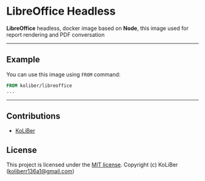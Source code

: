 # LibreOffice Headless

**LibreOffice** headless, docker image based on **Node**, this image used for report rendering and PDF conversation

---

## Example

You can use this image using `FROM` command:

```dockerfile
FROM koliber/libreoffice
...
```

---

## Contributions

-   [KoLiBer](https://www.linkedin.com/in/mohammad-hosein-nemati-665b1813b/)

## License

This project is licensed under the [MIT license](LICENSE.md).
Copyright (c) KoLiBer (koliberr136a1@gmail.com)
